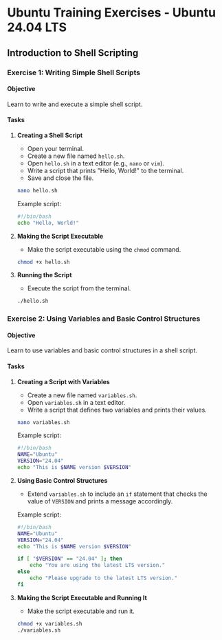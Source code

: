 
# Ubuntu Training Exercises - Ubuntu 24.04 LTS

## Introduction to Shell Scripting

### Exercise 1: Writing Simple Shell Scripts

#### Objective
Learn to write and execute a simple shell script.

#### Tasks

1. **Creating a Shell Script**
   - Open your terminal.
   - Create a new file named `hello.sh`.
   - Open `hello.sh` in a text editor (e.g., `nano` or `vim`).
   - Write a script that prints "Hello, World!" to the terminal.
   - Save and close the file.

   ```sh
   nano hello.sh
   ```

   Example script:
   ```sh
   #!/bin/bash
   echo "Hello, World!"
   ```

2. **Making the Script Executable**
   - Make the script executable using the `chmod` command.

   ```sh
   chmod +x hello.sh
   ```

3. **Running the Script**
   - Execute the script from the terminal.

   ```sh
   ./hello.sh
   ```

### Exercise 2: Using Variables and Basic Control Structures

#### Objective
Learn to use variables and basic control structures in a shell script.

#### Tasks

1. **Creating a Script with Variables**
   - Create a new file named `variables.sh`.
   - Open `variables.sh` in a text editor.
   - Write a script that defines two variables and prints their values.

   ```sh
   nano variables.sh
   ```

   Example script:
   ```sh
   #!/bin/bash
   NAME="Ubuntu"
   VERSION="24.04"
   echo "This is $NAME version $VERSION"
   ```

2. **Using Basic Control Structures**
   - Extend `variables.sh` to include an `if` statement that checks the value of `VERSION` and prints a message accordingly.

   Example script:
   ```sh
   #!/bin/bash
   NAME="Ubuntu"
   VERSION="24.04"
   echo "This is $NAME version $VERSION"

   if [ "$VERSION" == "24.04" ]; then
       echo "You are using the latest LTS version."
   else
       echo "Please upgrade to the latest LTS version."
   fi
   ```

3. **Making the Script Executable and Running It**
   - Make the script executable and run it.

   ```sh
   chmod +x variables.sh
   ./variables.sh
   ```

